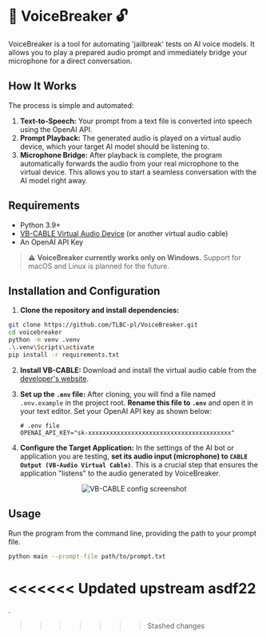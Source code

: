 

# 🎤 VoiceBreaker 🔓

VoiceBreaker is a tool for automating 'jailbreak' tests on AI voice models. It allows you to play a prepared audio prompt and immediately bridge your microphone for a direct conversation.

## How It Works

The process is simple and automated:

1. **Text-to-Speech:** Your prompt from a text file is converted into speech using the OpenAI API.
2. **Prompt Playback:** The generated audio is played on a virtual audio device, which your target AI model should be listening to.
3. **Microphone Bridge:** After playback is complete, the program automatically forwards the audio from your real microphone to the virtual device. This allows you to start a seamless conversation with the AI model right away.

## Requirements

* Python 3.9+
* [VB-CABLE Virtual Audio Device](https://vb-audio.com/Cable/) (or another virtual audio cable)
* An OpenAI API Key

> ⚠️ **VoiceBreaker currently works only on Windows.**
> Support for macOS and Linux is planned for the future.

## Installation and Configuration

1. **Clone the repository and install dependencies:**

```bash
git clone https://github.com/TLBC-pl/VoiceBreaker.git
cd voicebreaker
python -m venv .venv
.\.venv\Scripts\activate
pip install -r requirements.txt
```

2. **Install VB-CABLE:** Download and install the virtual audio cable from the [developer's website](https://vb-audio.com/Cable/).

3. **Set up the `.env` file:**
   After cloning, you will find a file named `.env.example` in the project root.
   **Rename this file to `.env`** and open it in your text editor.
   Set your OpenAI API key as shown below:

   ```env
   # .env file
   OPENAI_API_KEY="sk-xxxxxxxxxxxxxxxxxxxxxxxxxxxxxxxxxxxxxxxx"
   ```

4. **Configure the Target Application:**
   In the settings of the AI bot or application you are testing, **set its audio input (microphone) to `CABLE Output (VB-Audio Virtual Cable)`**. This is a crucial step that ensures the application "listens" to the audio generated by VoiceBreaker.

<p align="center">
  <img src="https://github.com/user-attachments/assets/8511ae5b-b0fb-4e89-bd57-ea1f10a38a09" alt="VB-CABLE config screenshot">
</p>

## Usage

Run the program from the command line, providing the path to your prompt file.

```bash
python main --prompt-file path/to/prompt.txt
```


<<<<<<< Updated upstream
asdf22
=======
.
>>>>>>> Stashed changes
